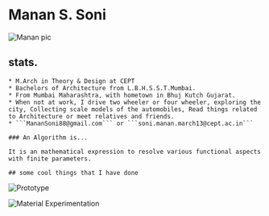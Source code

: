 
# Manan S. Soni
![Manan pic](https://lh5.googleusercontent.com/VG19-KSbLZR1qxSlysQN79fv6K7KyHVTryv1whj2tucfvYdKFMi-iAK02CHAi1K83EJ5TB-b81A)

## stats.

    * M.Arch in Theory & Design at CEPT
    * Bachelors of Architecture from L.B.H.S.S.T.Mumbai.
    * From Mumbai Maharashtra, with hometown in Bhuj Kutch Gujarat.
    * When not at work, I drive two wheeler or four wheeler, exploring the city, Collecting scale models of the automobiles, Read things related to Architecture or meet relatives and friends.
    * ```MananSoni88@gmail.com``` or ```soni.manan.march13@cept.ac.in```

    ### An Algorithm is...

    It is an mathematical expression to resolve various functional aspects with finite parameters.

    ## some cool things that I have done
![Prototype](https://lh4.googleusercontent.com/tSNlfObVpkeeX-WhnUvprAJdM6Rpu5htgwrGuNQ5PDYZYLSi_A_dg6iMZ8wRwTW0UpnTqbsQD5w)

![Material Experimentation](https://lh3.googleusercontent.com/KBU73h948YGLWl8ZtxRC7dehvSDjuFLX0y9Uxgsrh8VsNs6PyVTdNehEzfdeu9w3NxgpehYv27E)

    


